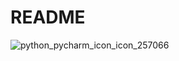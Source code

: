 # README

![python_pycharm_icon_icon_257066](https://github.com/user-attachments/assets/3360e04c-64dd-45fd-bd38-4410c04ad336)

